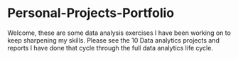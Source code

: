 # Personal-Projects-Portfolio
Welcome, these are some data analysis exercises I have been working on to keep sharpening my skills.
Please see the 10 Data analytics projects and reports I have done that cycle through the full data analytics life cycle.
